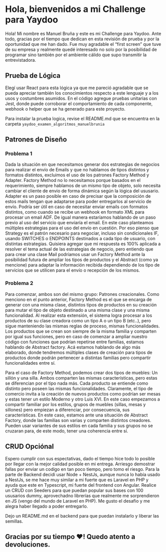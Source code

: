  # Hola, bienvenidos a mi Challenge para Yaydoo
 
Hola! Mi nombre es Manuel Bruña y este es mi Challenge para Yaydoo.
Ante todo, gracias por el tiempo que dedican en esta revisión de prueba y por la oportunidad que me han dado.
Fue muy agradable el “first screen” que tuve de su empresa y realmente quedé interesado no solo por la posibilidad de programar sino también por el ambiente cálido que supo transmitir la entrevistadora.
 
## Prueba de Lógica
Elegí usar React para esta lógica ya que me pareció agradable que se pueda apreciar también los conocimientos respecto a este lenguaje y a los usos y costumbres asumidos.
En el código agregue pruebas unitarias con Jest, donde puede corroborar el comportamiento de cada componente, webhook o helper que se ha generado para este proyecto.
 
Para instalar la prueba logica, revise el README.md que se encuentra en la carpeta `yaydoo_examen_algoritmos_manuelbrunia`
 
## Patrones de Diseño
 
### Problema 1
Dada la situación en que necesitamos generar dos estrategias de negocios para realizar el envío de Emails y que no hablamos de tipos distintos y formatos distintos, excluimos el uso de los patrones Factory Method y Adapter.
Factory Method no lo necesitamos porque basados en el requerimiento, siempre hablamos de un mismo tipo de objeto, solo necesita cambiar el cliente de envio de forma dinámica según la lógica del ususario.
Adapter es un paso posible en caso de precisar que la composición de estos mails tengan que adaptarse para poder entregarlos al servicio de envío. Podría ser útil en caso de necesitar enviar emails con formatos distintos, como cuando se recibe un webhook en formato XML para procesar un email ADF. De igual manera estaríamos hablando de un paso previo al uso del servicio que enviaría el email.
En este caso planteamos múltiples estrategias para el uso del envío en cuestión. Por eso pienso que Strategy es el patrón necesario para negociar, incluso sin condicionales IF, usando SWITCHES o ENDPOINTS destinados a cada tipo de usuario, con distintas estrategias.
Quisiera agregar que mi respuesta es 100% aplicada a resolver el tema actual de las estrategias de negocio, pero entiendo que para crear una clase Mail podríamos usar un Factory Method ante la posibilidad futura de ampliar los tipos de productos y el Abstract (como ya mencione) para adaptar la información recibida dependiendo de los tipo de servicios que se utilicen para el envío o recepción de los mismos.
 
### Problema 2
Para comenzar, ambos son del mismo grupo: Patrones creacionales.
Como menciono en el punto anterior, Factory Method es el que se encarga de generar con una misma clase, distintos tipos de productos en su creación para mutar el tipo de objeto destinado a una misma clase y una misma funcionalidad. Al realizar esta extensión, el sistema logra procesar a los productos de su clase creadora como un tipo A o un tipo B (etc..), pero sigue manteniendo las mismas reglas de proceso, mismas funcionalidades. Los productos que se crean son siempre de la misma familia y  comparten por igual sus funciones, pero en caso de comenzar a ampliar nuestro código con funciones que podrían repetirse entre familias, estamos hablando de Abstract factory. Acá estamos hablando de algo más elaborado, donde tendremos múltiples clases de creación para tipos de productos donde podrán pertenecer a distintas familias pero compartir funcionalidades entre sí.
 
Para el caso de Factory Method, podemos crear dos tipos de muebles: Un sillón y una silla. Ambos comparten las mismas características, pero estas se diferencian por el tipo nada más. Cada producto se entiende como distinto pero poseen las mismas funcionalidades.
Claramente, el tipo de comercio invita a la creación de nuevos productos como podrían ser mesas y estas tener un estilo Moderno y otro Luis XVI. En este caso empezamos a compartir familiar por los estilos, grupos de muebles (sillas, mesas y sillones) pero empiezan a diferenciar, por consecuencia, sus características. En este caso, estamos ante una situación de Abstract Factory, donde las familias son varias y comparten distintos creadores. Pueden usar variantes de sus estilos en cada familia y sus grupos no se cruzaran para, de este modo, tener una coherencia entre sí.

## CRUD Opciónal
Espero cumplir con sus espectativas, dado el tiempo hice todo lo posible por llegar con la mejor calidad posible en mi entrega. Arriesgo demostrar fallas por enviar un codigo en tan poco tiempo, pero tomo el riesgo.
Para la parte de Backend decidi usar Node + NestJs, aunque nunca lo había usado a NestJs, se me hace muy similar a mi fuerte que es Laravel en PHP y ayuda que este en Typescript, mi fuerte del frontend con Angular.
Realice un CRUD con Seeders para que puedan popular sus bases con 100 ususarios dummy, aprovechadno librerías que realmente me sorprendieron en JS (vengo del mundo de Laravel en PHP).
Me gusto el desafio y me alegra haber llegado a poder entregarlo.

Dejo un README.md en el backend para que puedan instalarlo y liberar las semillas.


## Gracias por su tiempo :heart:! Quedo atento a devoluciones.